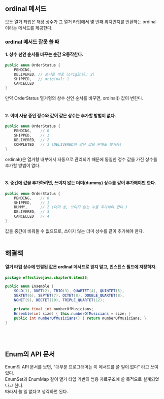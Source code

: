## ordinal 메서드
모든 열거 타입은 해당 상수가 그 열거 타입에서 몇 번째 위치인지를 반환하는 ordinal이라는 메서드를 제공한다.
### ordinal 메서드 잘못 쓸 때
#### 1. 상수 선언 순서를 바꾸는 순간 오동작한다.
```java
public enum OrderStatus {
    PENDING,   
    DELIVERED, // 순서를 바꿈 (original: 2)
    SHIPPED,   // original: 1
    CANCELLED
}
```
만약 OrderStatus 열거형의 상수 선언 순서를 바꾸면, ordinal() 값이 변한다. <br><br>

#### 2. 이미 사용 중인 정수와 값이 같은 상수는 추가할 방법이 없다.
```java
public enum OrderStatus {
    PENDING,    // 0
    SHIPPED,    // 1
    DELIVERED,  // 2
    COMPLETED   // 3 (DELIVERED와 같은 값을 원해도 불가능)
}
```
ordinal()은 열거형 내부에서 자동으로 관리되기 때문에 동일한 정수 값을 가진 상수를 추가할 방법이 없다. <br><br>
#### 3. 중간에 값을 추가하려면, 쓰이지 않는 더미(dummy) 상수를 같이 추가해야만 한다.
```java
public enum OrderStatus {
    PENDING,    // 0
    SHIPPED,    // 1
    DUMMY,      // 2 (더미 상, 쓰이지 않는 수를 추가해야 한다.)
    DELIVERED,  // 3
    CANCELLED   // 4
}
```
값을 중간에 비워둘 수 없으므로, 쓰이지 않는 더미 상수를 같이 추가해야 한다.<br><br>

## 해결책
#### 열거 타입 상수에 연결된 값은 ordinal 메서드로 얻지 말고, 인스턴스 필드에 저장하자.
```java
package effectivejava.chapter6.item35;

public enum Ensemble {
    SOLO(1), DUET(2), TRIO(3), QUARTET(4), QUINTET(5),
    SEXTET(6), SEPTET(7), OCTET(8), DOUBLE_QUARTET(8),
    NONET(9), DECTET(10), TRIPLE_QUARTET(12);

    private final int numberOfMusicians;
    Ensemble(int size) { this.numberOfMusicians = size; }
    public int numberOfMusicians() { return numberOfMusicians; }
}
```

<br><br>

## Enum의 API 문서
Enum의 API 문서를 보면, "대부분 프로그래머는 이 메서드를 쓸 일이 없다" 라고 쓰여 있다. <br>
EnumSet과 EnumMap 같이 열거 타입 기반의 범용 자료구조에 쓸 목적으로 설계되었다고 한다. <br>
따라서 쓸 일 없다고 생각하면 된다.
